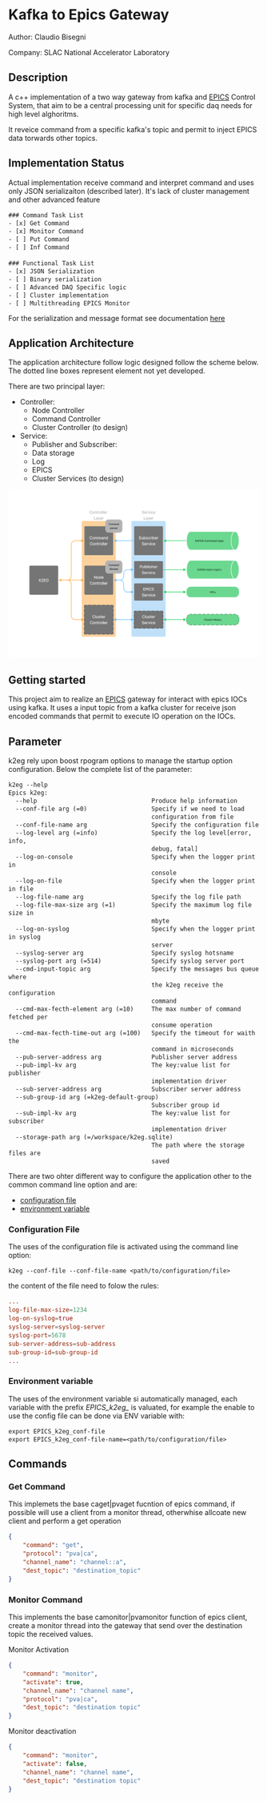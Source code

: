 # Kafka to Epics Gateway
Author: Claudio Bisegni

Company: SLAC National Accelerator Laboratory

## Description
A c++ implementation of a two way gateway from kafka and [EPICS](https://epics.anl.gov) Control System, that aim to be a central processing unit for specific daq needs for high level alghoritms.

It reveice command from a specific kafka's topic and permit to inject EPICS  data torwards other topics.

## Implementation Status
Actual implementation receive command and interpret command and uses only JSON serializaiton (described later). It's lack of cluster management and other advanced feature

```[tasklist]
### Command Task List
- [x] Get Command
- [x] Monitor Command
- [ ] Put Command
- [ ] Inf Command

### Functional Task List
- [x] JSON Serialization
- [ ] Binary serialization
- [ ] Advanced DAQ Specific logic
- [ ] Cluster implementation
- [ ] Multithreading EPICS Monitor
```
For the serialization and message format see documentation [here](doc/message-format.md)
## Application Architecture
<p>The application architecture follow logic designed follow the scheme below. The dotted line boxes represent element not yet developed.</p>
<p>
There are two principal layer:

* Controller:
    * Node Controller
    * Command Controller
    * Cluster Controller (to design)
* Service:
    * Publisher and Subscriber:
    * Data storage
    * Log
    * EPICS
    * Cluster Services (to design)
</p>

![K2EG Software Layer Interaction](doc/image/scheme.png)

## Getting started
This project aim to realize an [EPICS](https://epics.anl.gov) gateway for interact with epics IOCs using kafka. It uses a input topic from a kafka cluster for receive json encoded commands that permit to execute IO operation on the IOCs.

## Parameter
k2eg rely upon boost rpogram options to manage the startup option configuration. Below the complete list of the parameter:

```console
k2eg --help
Epics k2eg:
  --help                                Produce help information
  --conf-file arg (=0)                  Specify if we need to load 
                                        configuration from file
  --conf-file-name arg                  Specify the configuration file
  --log-level arg (=info)               Specify the log level[error, info, 
                                        debug, fatal]
  --log-on-console                      Specify when the logger print in 
                                        console
  --log-on-file                         Specify when the logger print in file
  --log-file-name arg                   Specify the log file path
  --log-file-max-size arg (=1)          Specify the maximum log file size in 
                                        mbyte
  --log-on-syslog                       Specify when the logger print in syslog
                                        server
  --syslog-server arg                   Specify syslog hotsname
  --syslog-port arg (=514)              Specify syslog server port
  --cmd-input-topic arg                 Specify the messages bus queue where 
                                        the k2eg receive the configuration 
                                        command
  --cmd-max-fecth-element arg (=10)     The max number of command fetched per 
                                        consume operation
  --cmd-max-fecth-time-out arg (=100)   Specify the timeout for waith the 
                                        command in microseconds
  --pub-server-address arg              Publisher server address
  --pub-impl-kv arg                     The key:value list for publisher 
                                        implementation driver
  --sub-server-address arg              Subscriber server address
  --sub-group-id arg (=k2eg-default-group)
                                        Subscriber group id
  --sub-impl-kv arg                     The key:value list for subscriber 
                                        implementation driver
  --storage-path arg (=/workspace/k2eg.sqlite)
                                        The path where the storage files are 
                                        saved
```

There are two ohter different way to configure the application other to the common command line option and are:
* [configuration file](#configuration-file)
* [environment variable](#environment-variable)

### Configuration File
The uses of the configuration file is activated using the command line option:
```console
k2eg --conf-file --conf-file-name <path/to/configuration/file>
```
the content of the file need to folow the rules:
```conf
...
log-file-max-size=1234
log-on-syslog=true
syslog-server=syslog-server
syslog-port=5678
sub-server-address=sub-address
sub-group-id=sub-group-id
...
```

### Environment variable
The uses of the environment variable si automatically managed, each variable with the prefix *EPICS_k2eg_* is valuated, for example the enable to use  the config file can be done via ENV variable with:
``` console
export EPICS_k2eg_conf-file
export EPICS_k2eg_conf-file-name=<path/to/configuration/file>
```

## Commands

### Get Command
This implemets the base caget|pvaget fucntion of epics command, if possible will use a client from a monitor thread, otherwhise allcoate new client and perform a get operation
```json
{
    "command": "get",
    "protocol": "pva|ca",
    "channel_name": "channel::a",
    "dest_topic": "destination_topic"
}
```

### Monitor Command
This implements the base camonitor|pvamonitor function of epics client, create a monitor thread into the gateway that send over the destination topic the received values.

Monitor Activation
```json
{
    "command": "monitor",
    "activate": true,
    "channel_name": "channel name",
    "protocol": "pva|ca",
    "dest_topic": "destination topic"
}
```

Monitor deactivation
```json
{
    "command": "monitor",
    "activate": false,
    "channel_name": "channel name",
    "dest_topic": "destination topic"
}
```